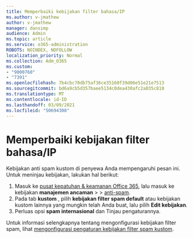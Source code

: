 ```yaml
---
title: Memperbaiki kebijakan filter bahasa/IP
ms.author: v-jmathew
author: v-jmathew
manager: dansimp
audience: Admin
ms.topic: article
ms.service: o365-administration
ROBOTS: NOINDEX, NOFOLLOW
localization_priority: Normal
ms.collection: Adm_O365
ms.custom:
- "9000760"
- "7391"
ms.openlocfilehash: 7b4cbc70db75af36ce35160f39d06e51e21e7513
ms.sourcegitcommit: bd6a9cb5d357baee5134c0dea430afc2a035c810
ms.translationtype: MT
ms.contentlocale: id-ID
ms.lasthandoff: 03/09/2021
ms.locfileid: "50694308"
---
```

# <a name="fix-languageip-filter-policy"></a>Memperbaiki kebijakan filter bahasa/IP

Kebijakan anti spam kustom di penyewa Anda mempengaruhi pesan ini. Untuk meninjau kebijakan, lakukan hal berikut:

1. Masuk ke [pusat kepatuhan & keamanan Office 365](https://go.microsoft.com/fwlink/p/?linkid=2077143), lalu masuk ke kebijakan **manajemen ancaman**  >    >  [anti-spam](https://go.microsoft.com/fwlink/?linkid=2101518).
2. Pada tab **kustom** , pilih **kebijakan filter spam default** atau kebijakan kustom lainnya yang mungkin telah Anda buat, lalu pilih **Edit kebijakan**.
3. Perluas opsi **spam internasional** dan Tinjau pengaturannya.

Untuk informasi selengkapnya tentang mengonfigurasi kebijakan filter spam, lihat [mengonfigurasi pengaturan kebijakan filter spam kustom](https://go.microsoft.com/fwlink/?linkid=2101054).
